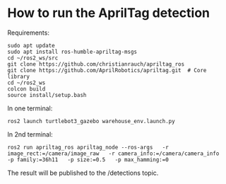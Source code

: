 # How to run the AprilTag detection


Requirements:
```
sudo apt update
sudo apt install ros-humble-apriltag-msgs
cd ~/ros2_ws/src
git clone https://github.com/christianrauch/apriltag_ros
git clone https://github.com/AprilRobotics/apriltag.git  # Core library
cd ~/ros2_ws
colcon build
source install/setup.bash
```
 


In one terminal: 

`ros2 launch turtlebot3_gazebo warehouse_env.launch.py`

In 2nd terminal: 

`ros2 run apriltag_ros apriltag_node --ros-args   -r image_rect:=/camera/image_raw   -r camera_info:=/camera/camera_info   -p family:=36h11   -p size:=0.5   -p max_hamming:=0`


The result will be published to the /detections topic.

